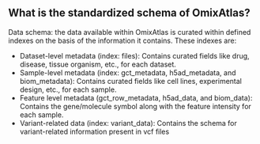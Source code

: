 
## What is the standardized schema of OmixAtlas?

Data schema: the data available within OmixAtlas is curated within defined indexes on the basis of the information it contains. These indexes are:

- Dataset-level metadata (index: files): Contains curated fields like drug, disease, tissue organism, etc., for each dataset.
- Sample-level metadata (index: gct\_metadata, h5ad\_metadata, and biom\_metadata): Contains curated fields like cell lines, experimental design, etc., for each sample.
- Feature level metadata (gct\_row\_metadata, h5ad\_data, and biom\_data): Contains the gene/molecule symbol along with the feature intensity for each sample.
- Variant-related data (index: variant\_data): Contains the schema for variant-related information present in vcf files
